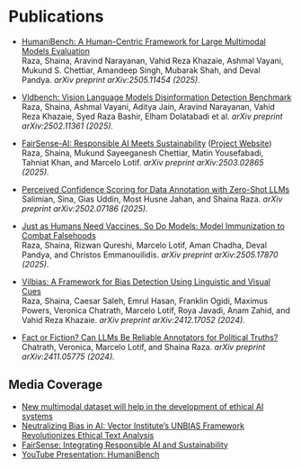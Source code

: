 # Publications

- [HumaniBench: A Human-Centric Framework for Large Multimodal Models Evaluation](https://arxiv.org/abs/2505.11454)  
  Raza, Shaina, Aravind Narayanan, Vahid Reza Khazaie, Ashmal Vayani, Mukund S. Chettiar, Amandeep Singh, Mubarak Shah, and Deval Pandya. *arXiv preprint arXiv:2505.11454 (2025).*

- [Vldbench: Vision Language Models Disinformation Detection Benchmark](https://www.arxiv.org/abs/2502.11361)  
  Raza, Shaina, Ashmal Vayani, Aditya Jain, Aravind Narayanan, Vahid Reza Khazaie, Syed Raza Bashir, Elham Dolatabadi et al. *arXiv preprint arXiv:2502.11361 (2025).*

- [FairSense-AI: Responsible AI Meets Sustainability](https://arxiv.org/abs/2503.02865) ([Project Website](https://vectorinstitute.github.io/FairSense-AI/#))  
  Raza, Shaina, Mukund Sayeeganesh Chettiar, Matin Yousefabadi, Tahniat Khan, and Marcelo Lotif. *arXiv preprint arXiv:2503.02865 (2025).*

- [Perceived Confidence Scoring for Data Annotation with Zero-Shot LLMs](https://arxiv.org/abs/2502.07186)  
  Salimian, Sina, Gias Uddin, Most Husne Jahan, and Shaina Raza. *arXiv preprint arXiv:2502.07186 (2025).*

- [Just as Humans Need Vaccines, So Do Models: Model Immunization to Combat Falsehoods](https://www.arxiv.org/abs/2505.17870)  
  Raza, Shaina, Rizwan Qureshi, Marcelo Lotif, Aman Chadha, Deval Pandya, and Christos Emmanouilidis. *arXiv preprint arXiv:2505.17870 (2025).*

- [Vilbias: A Framework for Bias Detection Using Linguistic and Visual Cues](https://arxiv.org/abs/2412.17052)  
  Raza, Shaina, Caesar Saleh, Emrul Hasan, Franklin Ogidi, Maximus Powers, Veronica Chatrath, Marcelo Lotif, Roya Javadi, Anam Zahid, and Vahid Reza Khazaie. *arXiv preprint arXiv:2412.17052 (2024).*

- [Fact or Fiction? Can LLMs Be Reliable Annotators for Political Truths?](https://arxiv.org/abs/2411.05775)  
  Chatrath, Veronica, Marcelo Lotif, and Shaina Raza. *arXiv preprint arXiv:2411.05775 (2024).*

## Media Coverage

- [New multimodal dataset will help in the development of ethical AI systems](https://vectorinstitute.ai/new-multimodal-dataset-will-help-in-the-development-of-ethical-ai-systems/)
- [Neutralizing Bias in AI: Vector Institute’s UNBIAS Framework Revolutionizes Ethical Text Analysis](https://vectorinstitute.ai/neutralizing-bias-in-ai-vector-institutes-unbias-framework-revolutionizes-ethical-text-analysis/)
- [FairSense: Integrating Responsible AI and Sustainability](https://vectorinstitute.ai/fairsense-integrating-responsible-ai-and-sustainability/)
- [YouTube Presentation: HumaniBench](https://www.youtube.com/watch?v=mwy9chzMt8U&list=PLc9Df8nOsXg4R-GWXVItZMGbr-ocqY8c-&index=2)
